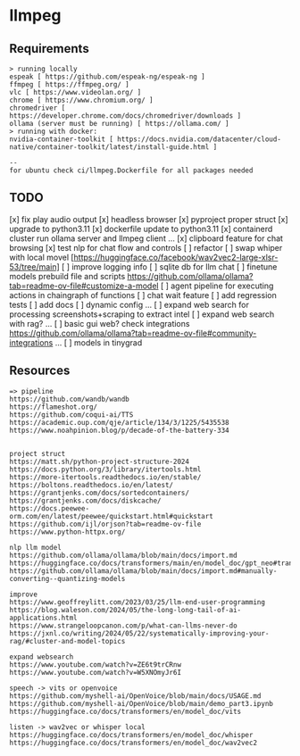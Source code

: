 # llmpeg

## Requirements
````
> running locally
espeak [ https://github.com/espeak-ng/espeak-ng ] 
ffmpeg [ https://ffmpeg.org/ ]
vlc [ https://www.videolan.org/ ]
chrome [ https://www.chromium.org/ ]
chromedriver [ https://developer.chrome.com/docs/chromedriver/downloads ]
ollama (server must be running) [ https://ollama.com/ ]
> running with docker:
nvidia-container-toolkit [ https://docs.nvidia.com/datacenter/cloud-native/container-toolkit/latest/install-guide.html ]

--
for ubuntu check ci/llmpeg.Dockerfile for all packages needed 
````

## TODO
[x] fix play audio output
[x] headless browser
[x] pyproject proper struct
[x] upgrade to python3.11
[x] dockerfile update to python3.11
[x] containerd cluster run ollama server and llmpeg client
...
[x] clipboard feature for chat browsing
[x] test nlp for chat flow and controls
[ ] refactor
[ ] swap whiper with local movel [https://huggingface.co/facebook/wav2vec2-large-xlsr-53/tree/main]
[ ] improve logging info 
[ ] sqlite db for llm chat
[ ] finetune models prebuild file and scripts https://github.com/ollama/ollama?tab=readme-ov-file#customize-a-model
[ ] agent pipeline for executing actions in chaingraph of functions
[ ] chat wait feature
[ ] add regression tests
[ ] add docs
[ ] dynamic config 
...
[ ] expand web search for processing screenshots+scraping to extract intel
[ ] expand web search with rag?
...
[ ] basic gui web? check integrations https://github.com/ollama/ollama?tab=readme-ov-file#community-integrations
...
[ ] models in tinygrad
## Resources

````
=> pipeline
https://github.com/wandb/wandb
https://flameshot.org/
https://github.com/coqui-ai/TTS
https://academic.oup.com/qje/article/134/3/1225/5435538
https://www.noahpinion.blog/p/decade-of-the-battery-334


project struct 
https://matt.sh/python-project-structure-2024
https://docs.python.org/3/library/itertools.html
https://more-itertools.readthedocs.io/en/stable/
https://boltons.readthedocs.io/en/latest/
https://grantjenks.com/docs/sortedcontainers/
https://grantjenks.com/docs/diskcache/
https://docs.peewee-orm.com/en/latest/peewee/quickstart.html#quickstart
https://github.com/ijl/orjson?tab=readme-ov-file
https://www.python-httpx.org/
````

````
nlp llm model
https://github.com/ollama/ollama/blob/main/docs/import.md
https://huggingface.co/docs/transformers/main/en/model_doc/gpt_neo#transformers.GPTNeoForCausalLM
https://github.com/ollama/ollama/blob/main/docs/import.md#manually-converting--quantizing-models
````


````
improve
https://www.geoffreylitt.com/2023/03/25/llm-end-user-programming
https://blog.waleson.com/2024/05/the-long-long-tail-of-ai-applications.html
https://www.strangeloopcanon.com/p/what-can-llms-never-do
https://jxnl.co/writing/2024/05/22/systematically-improving-your-rag/#cluster-and-model-topics
````

````
expand websearch
https://www.youtube.com/watch?v=ZE6t9trCRnw
https://www.youtube.com/watch?v=W5XNOmyJr6I
````

````
speech -> vits or openvoice 
https://github.com/myshell-ai/OpenVoice/blob/main/docs/USAGE.md
https://github.com/myshell-ai/OpenVoice/blob/main/demo_part3.ipynb
https://huggingface.co/docs/transformers/en/model_doc/vits
````

````
listen -> wav2vec or whisper local 
https://huggingface.co/docs/transformers/en/model_doc/whisper
https://huggingface.co/docs/transformers/en/model_doc/wav2vec2
````

